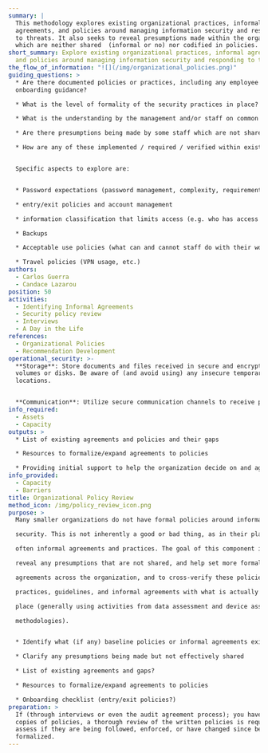 ```yaml
---
summary: |
  This methodology explores existing organizational practices, informal
  agreements, and policies around managing information security and responding
  to threats. It also seeks to reveal presumptions made within the organization
  which are neither shared  (informal or no) nor codified in policies.
short_summary: Explore existing organizational practices, informal agreements,
  and policies around managing information security and responding to threats.
the_flow_of_information: "![](/img/organizational_policies.png)"
guiding_questions: >
  * Are there documented policies or practices, including any employee
  onboarding guidance?

  * What is the level of formality of the security practices in place? are verbal conventions, written documents or something in between?

  * What is the understanding by the management and/or staff on common security practices?

  * Are there presumptions being made by some staff which are not shared?

  * How are any of these implemented / required / verified within existing organizational practice?


  Specific aspects to explore are:


  * Password expectations (password management, complexity, requirements

  * entry/exit policies and account management

  * information classification that limits access (e.g. who has access to financial data? partner data?)

  * Backups

  * Acceptable use policies (what can and cannot staff do with their work devices)

  * Travel policies (VPN usage, etc.)
authors:
  - Carlos Guerra
  - Candace Lazarou
position: 50
activities:
  - Identifying Informal Agreements
  - Security policy review
  - Interviews
  - A Day in the Life
references:
  - Organizational Policies
  - Recommendation Development
operational_security: >-
  **Storage**: Store documents and files received in secure and encrypted
  volumes or disks. Be aware of (and avoid using) any insecure temporary
  locations.


  **Communication**: Utilize secure communication channels to receive policies and discuss them.
info_required:
  - Assets
  - Capacity
outputs: >
  * List of existing agreements and policies and their gaps

  * Resources to formalize/expand agreements to policies

  * Providing initial support to help the organization decide on and agree to baseline guidance around critical digital security controls, such as an Onboarding checklist, entry/exit policies, etc
info_provided:
  - Capacity
  - Barriers
title: Organizational Policy Review
method_icon: /img/policy_review_icon.png
purpose: >
  Many smaller organizations do not have formal policies around information

  security. This is not inherently a good or bad thing, as in their place are

  often informal agreements and practices. The goal of this component is to

  reveal any presumptions that are not shared, and help set more formalized

  agreements across the organization, and to cross-verify these policies,

  practices, guidelines, and informal agreements with what is actually taking

  place (generally using activities from data assessment and device assessment

  methodologies).


  * Identify what (if any) baseline policies or informal agreements exist to respond to common information security and business continuity challenges

  * Clarify any presumptions being made but not effectively shared

  * List of existing agreements and gaps?

  * Resources to formalize/expand agreements to policies

  * Onboarding checklist (entry/exit policies?)
preparation: >
  If (through interviews or even the audit agreement process); you have received
  copies of policies, a thorough review of the written policies is required to
  assess if they are being followed, enforced, or have changed since being
  formalized.
---
```

